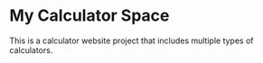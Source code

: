 # My Calculator Space
This is a calculator website project that includes multiple types of calculators.
